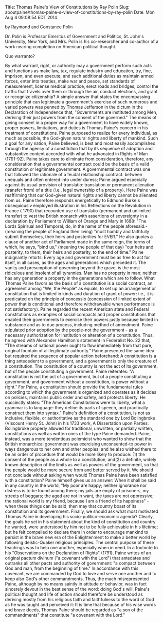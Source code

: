 Title: Thomas Paine's View of Constitutions by Ray Polin
Slug: aboutpaine/thomas-paine-s-view-of-constitutions-by-ray-polin
Date: Mon Aug  4 09:08:54 EDT 2014

   by Raymond and Constance Polin

   Dr. Polin is Professor Emeritus of Government and Politics, St. John's
   University, New York, and Mrs. Polin is his co-reseorcher and co-author of
   a work nearing completion on American political thought.

    
    
   Quo warranto?
    
   By what warrant, right, or authority may a government perform such acts
   and functions as
   make law, tax, regulate industry and education, try, fine, imprison, and
   even execute; and such additional duties as maintain armed forces, enter
   into treaties, make war and peace, set standards of measurement, license
   medical practice, erect roads and bridges, control the traffic that
   travels over them or through the air, conduct elections, and grant or
   recognize citizenship?
        A simple answer that states the encompassing principle that can
   legitimate a government's exercise of such numerous and varied powers was
   penned by Thomas Jefferson in the dictum in the Declaration of
   Independence that, "Governments are instituted among Men, deriving their
   just powers from the consent of the governed."
        The means of giving consent in a proper way for a government to have
   widely known, proper powers, limitations, and duties is Thomas Paine's
   concern in his treatment of constitutions. Paine purposed to realize for
   every individual, as much as possible, the God-given natural rights and
   liberty of mankind. Such a goal for any nation, Paine believed, is best
   and most easily accomplished through the agency of a constitution that by
   its sequence of adoption and substantive content accorded with what he
   advocated in Rights of Man (1791-92).
        Paine takes care to eliminate from consideration, therefore, any
   consideration that a governmental contract could be the basis of a valid
   constitution or legitimate government. A governmental contract was one
   that followed the rationale of a feudal relationship contract: between
   unequals and often entered into under duress; Paine argued especially
   against its usual provision of translatio: translation or permanent
   alienation (transfer from) of a title (i.e., legal ownership of a
   property). Here Paine was reaffirming that our God-given natural rights
   and liberty cannot be alienated from us. Paine therefore responds
   energetically to Edmund Burke's obsequiouslv employed illustration in his
   Reflections on the Revolution in France ( 1790) that recounted use of
   translatio (permanent and unlimited transfer) to vest the British monarch
   with assertions of sovereignty in a declaration by Parliament to William
   of Orange and Mary in 1688:
        "The Lords Spirirual and Temporal, do, in the name of the people
   aforesaid.- (meaning the people of England then living) "most humbly and
   faithfully submit themselves, their heirs and posterities for EVER." He
   also quotes a clause of another act of Parliament made in the same reign,
   the terms of which, he says, "bind us," (meaning the people of that day)
   "our heirs and posterity, to them, their heirs and posterity, to the end
   of time."
        Paine indignantly retorts:
       Every age and government must be as free to act for itself, in all
   cases, as the ages and generations which preceded it. The vanity and
   presumption of governing beyond the grave, is the most ridiculous and
   insolent of all tyrannies.
        Man has no property in man; neither has any generation a property in
   the generations which are to follow.
        What Thomas Paine favors as the basis of a constitution is a social
   contract, an agreement among "We, the People" as equals, to set up an
   arrangement or constitution that is limited in kinds and duration of grant
   of power: i.e., it is predicated on the principle of concessio (concession
   of limited extent of power that is conditional and therefore withdrawable
   when performance is not satisfactory). Paine regarded the recent American
   state and Federal constitutions as examples of social compacts and proper
   constitutions that enabled their governments to exercise their powers
   justly because limited in substance and as to due process, including
   method of amendment.
        Paine stipulated prior adoption by the people-not the government - as
   a necessary authorization for institution or alteration of a constitution.
   Thus, he agreed with Alexander Hamilton's statement in Federalist No. 22
   that, "The streams of national power ought to flow immediately from that
   pure, original fountain of all legitimate authority." Paine presented the
   same idea but required the sequence of popular action beforehand:
        A constitution is a thing antecedent to a government, and a
   government is only the creature of a constitution. The constitution of a
   country is not the act of its government, but of the people constituting a
   government.
        Paine reiterates: "A constitution is not the act of a government, but
   of a people constituting a government; and government without a
   constitution, is power without a right."
        For Paine, a constitution should provide the fundamental rules
   according to which the government is organized and operates as it decides
   on policies, maintains public order and safety, and protects liberty. He
   succinctly states: "The American Constitutions were to liberty, what a
   grammar is to language: they define its parts of speech, and practically
   construct them into syntax."
        Paine's definition of a constitution, is not as inclusive, flexible,
   or authoritative as the standard one by Lord Bolingbroke (Viscount Henry
   St. John) in his 1733 work, A Dissertation upon Parties. Bolingbroke
   properly allowed for traditional, unwritten, or partially written,
   constitutions as well as written ones of the type Paine demanded. Paine,
   instead, was a more tendentious polemicist who wanted to show that the
   British monarchical government was exercising unconsented-to power in ways
   dangerous to her own and other peoples; and he also wished there to be an
   order of procedure that would be more likely to produce:
   (1) the consent of the people as a whole to a constitution; and(2) a
   definite, widely known description of the limits as well as powers of the
   government, so that the people would be more secure from and better served
   by it.
        We should not conclude without asking when would Thomas Paine have
   been satisfied with a constitution? Paine himself gives us an answer:
        When it shall be said in any country in the world, "My poor are
   happy; neither ignorance nor distress is to be found among them; my jails
   are empty of prisoners, my streets of beggars; the aged are not in want,
   the taxes are not oppressive; the rational world is my friend, because I
   am a friend of its happiness" - when these things can be said, then may
   that country boast of its constitution and its government.
        Finally, we should ask what most motivated Thomas Paine in developing
   his socio-politico-economic agenda? Clearly, the goals he set in his
   statement about the kind of constitution and country he wanted, were
   understood by him not to be fully achievable in his lifetime; but he felt
   compelled to declare them in order to encourage mankind to persist in the
   brave new era of the Enlightenment to make a better world by following
   deistic-Quaker religious principles. The central purpose of these
   teachings was to help one another, especially when in need.
        In a footnote to his "Observations on the Declaration of Rights"
   (1791), Paine writes of an original pactum divinum ("a covenant with the
   Lord") that antedates and outranks all other pacts and authority of
   government: "a compact between God and man, from the beginning of time."
   In accordance with this covenant, we are commanded by God to love and
   serve one another and to keep also God's other commandments. Thus, the
   much misrepresented Paine, although by no means saintly in attitude or
   behavior, was in fact sincerely devout in the best sense of the word:
   doing God's will. Paine's political thought and life of action should
   therefore be understood as deriving mostly from his religious faith and
   faithfulness to the word of God as he was taught and perceived it:
        It is time that because of his wise words and brave deeds, Thomas
   Paine should be regarded as "a son of the commandments" that constitute "a
   covenant with the Lord."
